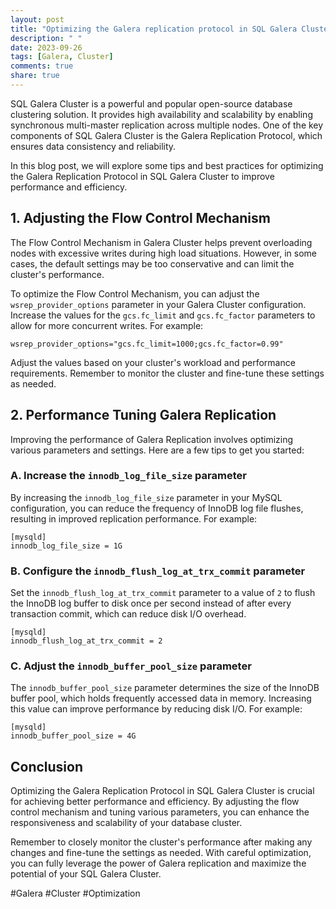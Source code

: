 ```yaml
---
layout: post
title: "Optimizing the Galera replication protocol in SQL Galera Cluster"
description: " "
date: 2023-09-26
tags: [Galera, Cluster]
comments: true
share: true
---
```


SQL Galera Cluster is a powerful and popular open-source database clustering solution. It provides high availability and scalability by enabling synchronous multi-master replication across multiple nodes. One of the key components of SQL Galera Cluster is the Galera Replication Protocol, which ensures data consistency and reliability.

In this blog post, we will explore some tips and best practices for optimizing the Galera Replication Protocol in SQL Galera Cluster to improve performance and efficiency.

## 1. Adjusting the Flow Control Mechanism

The Flow Control Mechanism in Galera Cluster helps prevent overloading nodes with excessive writes during high load situations. However, in some cases, the default settings may be too conservative and can limit the cluster's performance.

To optimize the Flow Control Mechanism, you can adjust the `wsrep_provider_options` parameter in your Galera Cluster configuration. Increase the values for the `gcs.fc_limit` and `gcs.fc_factor` parameters to allow for more concurrent writes. For example:

```
wsrep_provider_options="gcs.fc_limit=1000;gcs.fc_factor=0.99"
```

Adjust the values based on your cluster's workload and performance requirements. Remember to monitor the cluster and fine-tune these settings as needed.

## 2. Performance Tuning Galera Replication

Improving the performance of Galera Replication involves optimizing various parameters and settings. Here are a few tips to get you started:

### A. Increase the `innodb_log_file_size` parameter

By increasing the `innodb_log_file_size` parameter in your MySQL configuration, you can reduce the frequency of InnoDB log file flushes, resulting in improved replication performance. For example:

```
[mysqld]
innodb_log_file_size = 1G
```

### B. Configure the `innodb_flush_log_at_trx_commit` parameter

Set the `innodb_flush_log_at_trx_commit` parameter to a value of `2` to flush the InnoDB log buffer to disk once per second instead of after every transaction commit, which can reduce disk I/O overhead.

```
[mysqld]
innodb_flush_log_at_trx_commit = 2
```

### C. Adjust the `innodb_buffer_pool_size` parameter

The `innodb_buffer_pool_size` parameter determines the size of the InnoDB buffer pool, which holds frequently accessed data in memory. Increasing this value can improve performance by reducing disk I/O. For example:

```
[mysqld]
innodb_buffer_pool_size = 4G
```

## Conclusion

Optimizing the Galera Replication Protocol in SQL Galera Cluster is crucial for achieving better performance and efficiency. By adjusting the flow control mechanism and tuning various parameters, you can enhance the responsiveness and scalability of your database cluster.

Remember to closely monitor the cluster's performance after making any changes and fine-tune the settings as needed. With careful optimization, you can fully leverage the power of Galera replication and maximize the potential of your SQL Galera Cluster.

#Galera #Cluster #Optimization